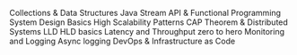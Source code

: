 Collections & Data Structures
Java Stream API & Functional Programming
System Design Basics
High Scalability Patterns
CAP Theorem & Distributed Systems
LLD HLD basics
Latency and Throughput zero to hero
Monitoring and Logging
Async logging
DevOps & Infrastructure as Code